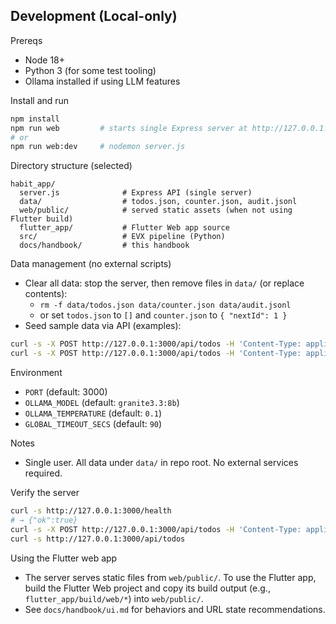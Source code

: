 ## Development (Local-only)

Prereqs
- Node 18+
- Python 3 (for some test tooling)
- Ollama installed if using LLM features

Install and run
```bash
npm install
npm run web         # starts single Express server at http://127.0.0.1:3000
# or
npm run web:dev     # nodemon server.js
```

Directory structure (selected)
```
habit_app/
  server.js              # Express API (single server)
  data/                  # todos.json, counter.json, audit.jsonl
  web/public/            # served static assets (when not using Flutter build)
  flutter_app/           # Flutter Web app source
  src/                   # EVX pipeline (Python)
  docs/handbook/         # this handbook
```

Data management (no external scripts)
- Clear all data: stop the server, then remove files in `data/` (or replace contents):
  - `rm -f data/todos.json data/counter.json data/audit.jsonl`
  - or set `todos.json` to `[]` and `counter.json` to `{ "nextId": 1 }`
- Seed sample data via API (examples):
```bash
curl -s -X POST http://127.0.0.1:3000/api/todos -H 'Content-Type: application/json' -d '{"title":"Sample A","priority":"medium","scheduledFor":null}'
curl -s -X POST http://127.0.0.1:3000/api/todos -H 'Content-Type: application/json' -d '{"title":"Sample B","priority":"high","scheduledFor":"2025-08-12"}'
```

Environment
- `PORT` (default: 3000)
- `OLLAMA_MODEL` (default: `granite3.3:8b`)
- `OLLAMA_TEMPERATURE` (default: `0.1`)
- `GLOBAL_TIMEOUT_SECS` (default: `90`)

Notes
- Single user. All data under `data/` in repo root. No external services required.

Verify the server
```bash
curl -s http://127.0.0.1:3000/health
# → {"ok":true}
curl -s -X POST http://127.0.0.1:3000/api/todos -H 'Content-Type: application/json' -d '{"title":"Hello"}'
curl -s http://127.0.0.1:3000/api/todos
```

Using the Flutter web app
- The server serves static files from `web/public/`. To use the Flutter app, build the Flutter Web project and copy its build output (e.g., `flutter_app/build/web/*`) into `web/public/`.
- See `docs/handbook/ui.md` for behaviors and URL state recommendations.



